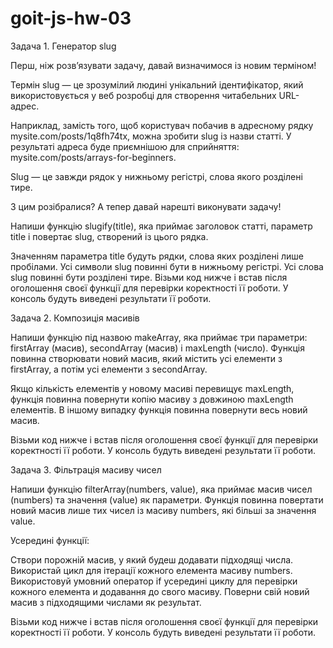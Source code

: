 # goit-js-hw-03

Задача 1. Генератор slug

Перш, ніж розв’язувати задачу, давай визначимося із новим терміном!

Термін slug — це зрозумілий людині унікальний ідентифікатор, який використовується у веб розробці
для створення читабельних URL-адрес.

Наприклад, замість того, щоб користувач побачив в адресному рядку mysite.com/posts/1q8fh74tx, можна
зробити slug із назви статті. У результаті адреса буде приємнішою для сприйняття:
mysite.com/posts/arrays-for-beginners.

Slug — це завжди рядок у нижньому регістрі, слова якого розділені тире.

З цим розібралися? А тепер давай нарешті виконувати задачу!

Напиши функцію slugify(title), яка приймає заголовок статті, параметр title і повертає slug,
створений із цього рядка.

Значенням параметра title будуть рядки, слова яких розділені лише пробілами. Усі символи slug
повинні бути в нижньому регістрі. Усі слова slug повинні бути розділені тире. Візьми код нижче і
встав після оголошення своєї функції для перевірки коректності її роботи. У консоль будуть виведені
результати її роботи.

Задача 2. Композиція масивів

Напиши функцію під назвою makeArray, яка приймає три параметри: firstArray (масив), secondArray
(масив) і maxLength (число). Функція повинна створювати новий масив, який містить усі елементи з
firstArray, а потім усі елементи з secondArray.

Якщо кількість елементів у новому масиві перевищує maxLength, функція повинна повернути копію масиву
з довжиною maxLength елементів. В іншому випадку функція повинна повернути весь новий масив.

Візьми код нижче і встав після оголошення своєї функції для перевірки коректності її роботи. У
консоль будуть виведені результати її роботи.

Задача 3. Фільтрація масиву чисел

Напиши функцію filterArray(numbers, value), яка приймає масив чисел (numbers) та значення (value) як
параметри. Функція повинна повертати новий масив лише тих чисел із масиву numbers, які більші за
значення value.

Усередині функції:

Створи порожній масив, у який будеш додавати підходящі числа. Використай цикл для ітерації кожного
елемента масиву numbers. Використовуй умовний оператор if усередині циклу для перевірки кожного
елемента и додавання до свого масиву. Поверни свій новий масив з підходящими числами як результат.

Візьми код нижче і встав після оголошення своєї функції для перевірки коректності її роботи. У
консоль будуть виведені результати її роботи.
